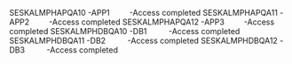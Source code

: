 SESKALMPHAPQA10 -APP1         -Access completed
SESKALMPHAPQA11 -APP2         -Access completed
SESKALMPHAPQA12 -APP3         -Access completed
SESKALMPHDBQA10 -DB1          -Access completed
SESKALMPHDBQA11 -DB2          -Access completed
SESKALMPHDBQA12 -DB3          -Access completed


